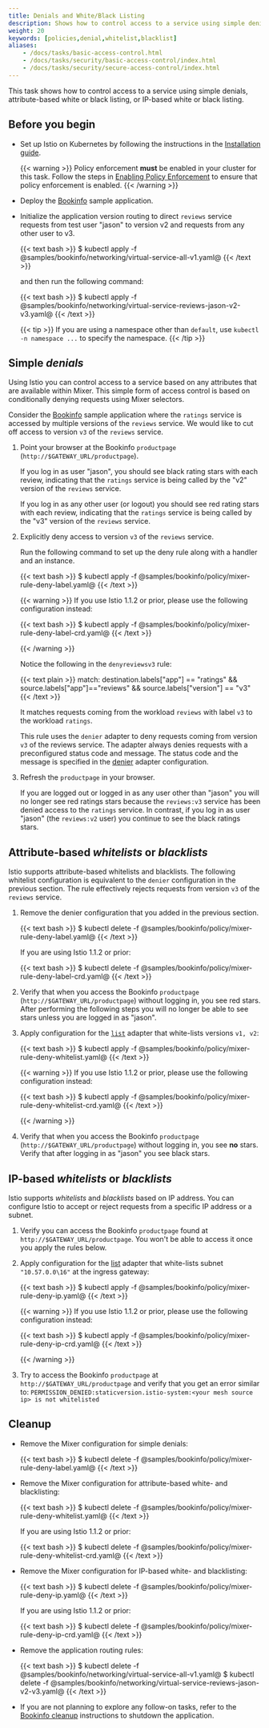 ```yaml
---
title: Denials and White/Black Listing
description: Shows how to control access to a service using simple denials or white/black listing.
weight: 20
keywords: [policies,denial,whitelist,blacklist]
aliases:
    - /docs/tasks/basic-access-control.html
    - /docs/tasks/security/basic-access-control/index.html
    - /docs/tasks/security/secure-access-control/index.html
---
```


This task shows how to control access to a service using simple denials, attribute-based white or black listing, or IP-based white or black listing.

## Before you begin

* Set up Istio on Kubernetes by following the instructions in the
  [Installation guide](/docs/setup/).

    {{< warning >}}
    Policy enforcement **must** be enabled in your cluster for this task. Follow the steps in
    [Enabling Policy Enforcement](/docs/tasks/policy-enforcement/enabling-policy/) to ensure that policy enforcement is enabled.
    {{< /warning >}}

* Deploy the [Bookinfo](/docs/examples/bookinfo/) sample application.

* Initialize the application version routing to direct `reviews` service
  requests from test user "jason" to version v2 and requests from any other
  user to v3.

    {{< text bash >}}
    $ kubectl apply -f @samples/bookinfo/networking/virtual-service-all-v1.yaml@
    {{< /text >}}

    and then run the following command:

    {{< text bash >}}
    $ kubectl apply -f @samples/bookinfo/networking/virtual-service-reviews-jason-v2-v3.yaml@
    {{< /text >}}

    {{< tip >}}
    If you are using a namespace other than `default`,
    use `kubectl -n namespace ...` to specify the namespace.
    {{< /tip >}}

## Simple _denials_

Using Istio you can control access to a service based on any attributes that are available within Mixer.
This simple form of access control is based on conditionally denying requests using Mixer selectors.

Consider the [Bookinfo](/docs/examples/bookinfo/) sample application where the `ratings` service is accessed by multiple versions
of the `reviews` service. We would like to cut off access to version `v3` of the `reviews` service.

1.  Point your browser at the Bookinfo `productpage` (`http://$GATEWAY_URL/productpage`).

    If you log in as user "jason", you should see black rating stars with each review,
    indicating that the `ratings` service is being called by the "v2" version of the `reviews` service.

    If you log in as any other user (or logout) you should see red rating stars with each review,
    indicating that the `ratings` service is being called by the "v3" version of the `reviews` service.

1.  Explicitly deny access to version `v3` of the `reviews` service.

    Run the following command to set up the deny rule along with a handler and an instance.

    {{< text bash >}}
    $ kubectl apply -f @samples/bookinfo/policy/mixer-rule-deny-label.yaml@
    {{< /text >}}

    {{< warning >}}
    If you use Istio 1.1.2 or prior, please use the following configuration instead:

    {{< text bash >}}
    $ kubectl apply -f @samples/bookinfo/policy/mixer-rule-deny-label-crd.yaml@
    {{< /text >}}

    {{< /warning >}}

    Notice the following in the `denyreviewsv3` rule:

    {{< text plain >}}
    match: destination.labels["app"] == "ratings" && source.labels["app"]=="reviews" && source.labels["version"] == "v3"
    {{< /text >}}

    It matches requests coming from the workload `reviews` with label `v3` to the workload `ratings`.

    This rule uses the `denier` adapter to deny requests coming from version `v3` of the reviews service.
    The adapter always denies requests with a preconfigured status code and message.
    The status code and the message is specified in the [denier](/docs/reference/config/policy-and-telemetry/adapters/denier/)
    adapter configuration.

1.  Refresh the `productpage` in your browser.

    If you are logged out or logged in as any user other than "jason" you will no longer see red ratings stars because
    the `reviews:v3` service has been denied access to the `ratings` service.
    In contrast, if you log in as user "jason" (the `reviews:v2` user) you continue to see
    the black ratings stars.

## Attribute-based _whitelists_ or _blacklists_

Istio supports attribute-based whitelists and blacklists. The following
whitelist configuration is equivalent to the `denier` configuration in the
previous section. The rule effectively rejects requests from version `v3` of
the `reviews` service.

1.  Remove the denier configuration that you added in the previous section.

    {{< text bash >}}
    $ kubectl delete -f @samples/bookinfo/policy/mixer-rule-deny-label.yaml@
    {{< /text >}}

    If you are using Istio 1.1.2 or prior:

    {{< text bash >}}
    $ kubectl delete -f @samples/bookinfo/policy/mixer-rule-deny-label-crd.yaml@
    {{< /text >}}

1.  Verify that when you access the Bookinfo `productpage` (`http://$GATEWAY_URL/productpage`) without logging in, you see red stars.
    After performing the following steps you will no longer be able to see stars unless you are logged in as "jason".

1.  Apply configuration for the [`list`](/docs/reference/config/policy-and-telemetry/adapters/list/)
    adapter that white-lists versions `v1, v2`:

    {{< text bash >}}
    $ kubectl apply -f @samples/bookinfo/policy/mixer-rule-deny-whitelist.yaml@
    {{< /text >}}

    {{< warning >}}
    If you use Istio 1.1.2 or prior, please use the following configuration instead:

    {{< text bash >}}
    $ kubectl apply -f @samples/bookinfo/policy/mixer-rule-deny-whitelist-crd.yaml@
    {{< /text >}}

    {{< /warning >}}

1.  Verify that when you access the Bookinfo `productpage` (`http://$GATEWAY_URL/productpage`) without logging in, you see **no** stars.
Verify that after logging in as "jason" you see black stars.

## IP-based _whitelists_ or _blacklists_

Istio supports _whitelists_ and _blacklists_ based on IP address. You can
configure Istio to accept or reject requests from a specific IP address or a
subnet.

1. Verify you can access the Bookinfo `productpage` found at
   `http://$GATEWAY_URL/productpage`. You won't be able to access it once you
   apply the rules below.

1.  Apply configuration for the [list](/docs/reference/config/policy-and-telemetry/adapters/list/)
    adapter that white-lists subnet `"10.57.0.0\16"` at the ingress gateway:

    {{< text bash >}}
    $ kubectl apply -f @samples/bookinfo/policy/mixer-rule-deny-ip.yaml@
    {{< /text >}}

    {{< warning >}}
    If you use Istio 1.1.2 or prior, please use the following configuration instead:

    {{< text bash >}}
    $ kubectl apply -f @samples/bookinfo/policy/mixer-rule-deny-ip-crd.yaml@
    {{< /text >}}

    {{< /warning >}}

1.  Try to access the Bookinfo `productpage` at
    `http://$GATEWAY_URL/productpage` and verify that you get an error similar
    to: `PERMISSION_DENIED:staticversion.istio-system:<your mesh source ip> is
    not whitelisted`

## Cleanup

* Remove the Mixer configuration for simple denials:

    {{< text bash >}}
    $ kubectl delete -f @samples/bookinfo/policy/mixer-rule-deny-label.yaml@
    {{< /text >}}

* Remove the Mixer configuration for attribute-based white- and blacklisting:

    {{< text bash >}}
    $ kubectl delete -f @samples/bookinfo/policy/mixer-rule-deny-whitelist.yaml@
    {{< /text >}}

    If you are using Istio 1.1.2 or prior:

    {{< text bash >}}
    $ kubectl delete -f @samples/bookinfo/policy/mixer-rule-deny-whitelist-crd.yaml@
    {{< /text >}}

* Remove the Mixer configuration for IP-based white- and blacklisting:

    {{< text bash >}}
    $ kubectl delete -f @samples/bookinfo/policy/mixer-rule-deny-ip.yaml@
    {{< /text >}}

    If you are using Istio 1.1.2 or prior:

    {{< text bash >}}
    $ kubectl delete -f @samples/bookinfo/policy/mixer-rule-deny-ip-crd.yaml@
    {{< /text >}}

* Remove the application routing rules:

    {{< text bash >}}
    $ kubectl delete -f @samples/bookinfo/networking/virtual-service-all-v1.yaml@
    $ kubectl delete -f @samples/bookinfo/networking/virtual-service-reviews-jason-v2-v3.yaml@
    {{< /text >}}

* If you are not planning to explore any follow-on tasks, refer to the
  [Bookinfo cleanup](/docs/examples/bookinfo/#cleanup) instructions
  to shutdown the application.
